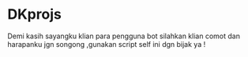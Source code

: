 # DKprojs
Demi kasih sayangku klian para pengguna bot silahkan klian comot dan harapanku jgn songong ,gunakan script self ini dgn bijak ya !
